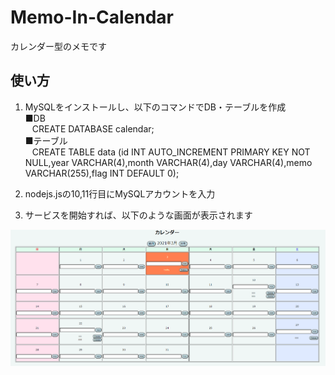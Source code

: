 # Memo-In-Calendar
カレンダー型のメモです

## 使い方  
1. MySQLをインストールし、以下のコマンドでDB・テーブルを作成  
■DB  
&ensp; CREATE DATABASE calendar;  
■テーブル  
&ensp; CREATE TABLE data (id INT AUTO_INCREMENT PRIMARY KEY NOT NULL,year VARCHAR(4),month VARCHAR(4),day VARCHAR(4),memo VARCHAR(255),flag INT DEFAULT 0);  

2. nodejs.jsの10,11行目にMySQLアカウントを入力  
  
3. サービスを開始すれば、以下のような画面が表示されます

![image](image.png)
